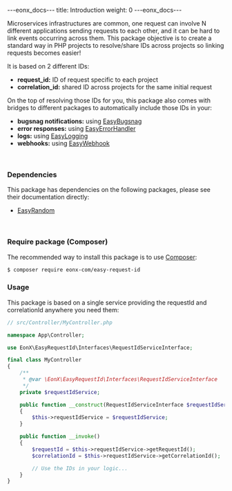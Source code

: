 ---eonx_docs---
title: Introduction
weight: 0
---eonx_docs---

Microservices infrastructures are common, one request can involve N different applications sending requests to each other,
and it can be hard to link events occurring across them. This package objective is to create a standard way in PHP projects
to resolve/share IDs across projects so linking requests becomes easier!

It is based on 2 different IDs:

- **request_id:** ID of request specific to each project
- **correlation_id:** shared ID across projects for the same initial request

On the top of resolving those IDs for you, this package also comes with bridges to different packages to automatically
include those IDs in your:

- **bugsnag notifications:** using [EasyBugsnag][4]
- **error responses:** using [EasyErrorHandler][5]
- **logs:** using [EasyLogging][6]
- **webhooks:** using [EasyWebhook][7]

<br>

### Dependencies

This package has dependencies on the following packages, please see their documentation directly:
- [EasyRandom][1]

<br>

### Require package (Composer)

The recommended way to install this package is to use [Composer][3]:

```bash
$ composer require eonx-com/easy-request-id
```

### Usage

This package is based on a single service providing the requestId and correlationId anywhere you need them:

```php
// src/Controller/MyController.php

namespace App\Controller;

use EonX\EasyRequestId\Interfaces\RequestIdServiceInterface;

final class MyController
{
    /**
     * @var \EonX\EasyRequestId\Interfaces\RequestIdServiceInterface
     */
    private $requestIdService;

    public function __construct(RequestIdServiceInterface $requestIdService)
    {
        $this->requestIdService = $requestIdService; 
    }

    public function __invoke()
    {
        $requestId = $this->requestIdService->getRequestId();
        $correlationId = $this->requestIdService->getCorrelationId();

        // Use the IDs in your logic...
    }
}
```

[1]: https://github.com/eonx-com/easy-random
[3]: https://getcomposer.org/
[4]: https://github.com/eonx-com/easy-bugsnag
[5]: https://github.com/eonx-com/easy-error-handler
[6]: https://github.com/eonx-com/easy-error-logging
[7 ]: https://github.com/eonx-com/easy-webhook
